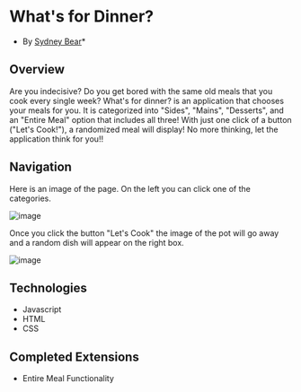 # What's for Dinner?
* By [Sydney Bear](https://github.com/sydnerd)*
## Overview

Are you indecisive? Do you get bored with the same old meals that you cook every single week? What's for dinner? is an application that chooses your meals for you. It is categorized into "Sides", "Mains", "Desserts", and an "Entire Meal" option that includes all three! With just one click of a button ("Let's Cook!"), a randomized meal will display! No more thinking, let the application think for you!!

## Navigation
Here is an image of the page. On the left you can click one of the categories.

![image](Docs/Page1.png)

Once you click the button "Let's Cook" the image of the pot will go away and a random dish will appear on the right box.

![image](Docs/ButtonClicked1.png)

## Technologies
- Javascript
- HTML
- CSS

## Completed Extensions
- Entire Meal Functionality
